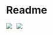 # Readme
<p>
<img src="https://github-readme-stats.vercel.app/api?username=batmanhit&show_icons=true&theme=gotham" />
&nbsp;
<img src="https://github-readme-stats.vercel.app/api/top-langs/?username=batmanhit&theme=gotham" />
</p>
